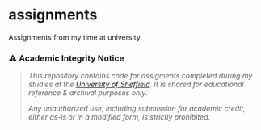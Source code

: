# assignments
Assignments from my time at university.


### ⚠️ Academic Integrity Notice
> *This repository contains code for assigments completed during my studies at the [University of Sheffield](https://www.sheffield.ac.uk/).*
> *It is shared for educational reference & archival purposes only.*
>
> *Any unauthorized use, including submission for academic credit, either as-is or in a modified form, is strictly prohibited.*
